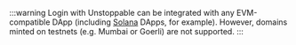 :::warning
Login with Unstoppable can be integrated with any EVM-compatible DApp (including [Solana](/login-with-unstoppable/featured-updates.md#login-with-verified-solana-wallet) DApps, for example). However, domains minted on testnets (e.g. Mumbai or Goerli) are not supported.
:::
